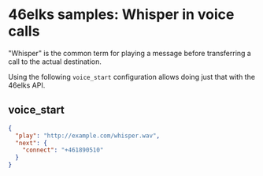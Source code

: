 # 46elks samples: Whisper in voice calls

"Whisper" is the common term for playing a message before transferring a call to the actual destination.

Using the following `voice_start` configuration allows doing just that with the 46elks API.

## voice_start

```json
{
  "play": "http://example.com/whisper.wav",
  "next": {
    "connect": "+461890510"
  }
}
```
